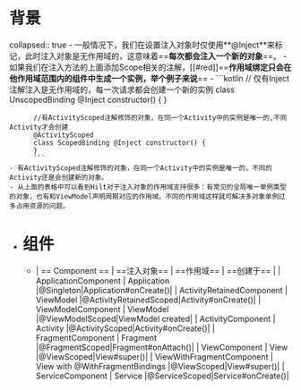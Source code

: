 # 背景
collapsed:: true
	- 一般情况下，我们在设置注入对象时仅使用**@Inject**来标记，此时注入对象是无作用域的，这意味着==**每次都会注入一个新的对象**==。
	- 如果我们在注入方法的上面添加Scope相关的注解，[[#red]]==**作用域绑定只会在他作用域范围内的组件中生成一个实例，举个例子来说**==
		- ```kotlin
		  // 仅有Inject注解注入是无作用域的，每一次请求都会创建一个新的实例
		  class UnscopedBinding @Inject constructor() {
		  }
		  
		  //有ActivityScoped注解修饰的对象，在同一个Activity中的实例是唯一的,不同Activity才会创建
		  @ActivityScoped
		  class ScopedBinding @Inject constructor() {
		  }
		  ```
	- 有ActivityScoped注解修饰的对象，在同一个Activity中的实例是唯一的，不同的Activity还是会创建新的对象。
	- 从上面的表格中可以看到Hilt对于注入对象的作用域支持很多：有常见的全局唯一单例类型的对象，也有和ViewModel声明周期对应的作用域。不同的作用域这样就可解决多对象单例过多占用资源的问题。
- # 组件
	- |  == Component ==   | ==注入对象==  | ==作用域==  | ==创建于==  |
	  |  ApplicationComponent  | Application  |@Singleton|Application#onCreate()|
	  |  ActivityRetainedComponent  | ViewModel  |@ActivityRetainedScoped|Activity#onCreate()|
	  |  ViewModelComponent  | ViewModel  |@ViewModelScoped|ViewModel created| 
	  |  ActivityComponent  | Activity  |@ActivityScoped|Activity#onCreate()|
	  |  FragmentComponent  | Fragment  |@FragmentScoped|Fragment#onAttach()|
	  |  ViewComponent  | View  |@ViewScoped|View#super()|
	  |  ViewWithFragmentComponent  | View with @WithFragmentBindings  |@ViewScoped|View#super()|
	  |  ServiceComponent  | Service  |@ServiceScoped|Service#onCreate()|